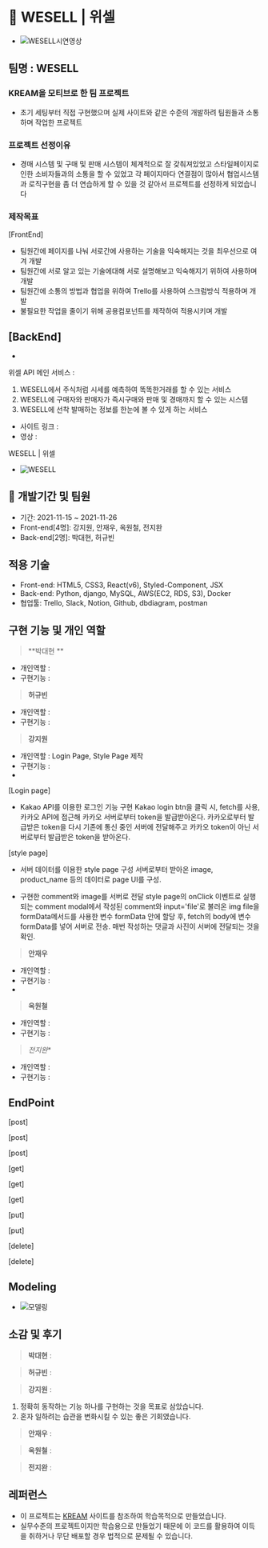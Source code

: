 # 🚀 WESELL | 위셀
- ![WESELL시연영상](???)

## 팀명 : WESELL
### KREAM을 모티브로 한 팀 프로젝트
- 초기 세팅부터 직접 구현했으며 실제 사이트와 같은 수준의 개발하려 팀원들과 소통하며 작업한 프로젝트

### 프로젝트 선정이유

- 경매 시스템 및 구매 및 판매 시스템이 체계적으로 잘 갖춰져있었고 스타일페이지로 인한 소비자들과의 소통을 할 수 있었고 각 페이지마다 연결점이 많아서 협업시스템과 로직구현을 좀 더 연습하게 할 수 있을 것 같아서 프로젝트를 선정하게 되었습니다

### 제작목표
 [FrontEnd]
- 팀원간에 페이지를 나눠 서로간에 사용하는 기술을 익숙해지는 것을 최우선으로 여겨 개발
- 팀원간에 서로 알고 있는 기술에대해 서로 설명해보고 익숙해지기 위하여 사용하며 개발
- 팀원간에 소통의 방법과 협업을 위하여 Trello를 사용하여 스크럼방식 적용하며 개발
- 불필요한 작업을 줄이기 위해 공용컴포넌트를 제작하여 적용시키며 개발

 [BackEnd]
 -
 -


위셀 API 메인 서비스 :

1. WESELL에서 주식처럼 시세를 예측하여 똑똑한거래를 할 수 있는 서비스
2. WESELL에 구매자와 판매자가 즉시구매와 판매 및 경매까지 할 수 있는 시스템
3. WESELL에 선착 발매하는 정보를 한눈에 볼 수 있게 하는 서비스

- 사이트 링크 :
- 영상 : []()


WESELL | 위셀

- ![WESELL](???)

## 👫 개발기간 및 팀원
- 기간: 2021-11-15 ~ 2021-11-26
- Front-end[4명]: 강지원, 안재우, 옥원철, 전지완
- Back-end[2명]: 박대현, 허규빈


## 적용 기술

- Front-end: HTML5, CSS3, React(v6), Styled-Component, JSX
- Back-end: Python, django, MySQL, AWS(EC2, RDS, S3), Docker
- 협업툴: Trello, Slack, Notion, Github, dbdiagram, postman


## 구현 기능 및 개인 역할

> **박대현 **
- 개인역할 :
- 구현기능 :

> **허규빈**
- 개인역할 :
- 구현기능 :

> **강지원**
- 개인역할 : Login Page, Style Page 제작
- 구현기능 : 
- 
[Login page]
- Kakao API를 이용한 로그인 기능 구현
Kakao login btn을 클릭 시, fetch를 사용, 카카오 API에 접근해 카카오 서버로부터 token을 발급받아온다.
카카오로부터 발급받은 token을 다시 기존에 통신 중인 서버에 전달해주고
카카오 token이 아닌 서버로부터 발급받은 token을 받아온다.

[style page]
- 서버 데이터를 이용한 style page 구성
서버로부터 받아온 image, product_name 등의 데이터로 page UI를 구성.

- 구현한 comment와 image를 서버로 전달
style page의 onClick 이벤트로 실행되는 comment modal에서 작성된 comment와
input='file'로 불러온 img file을 formData메서드를 사용한 변수 formData 안에 할당 후, fetch의 body에 변수 formData를 넣어 서버로 전송.
매번 작성하는 댓글과 사진이 서버에 전달되는 것을 확인.


> **안재우**
- 개인역할 :
- 구현기능 :
-
> **옥원철**
- 개인역할 :
- 구현기능 :

> *전지완**
- 개인역할 :
- 구현기능 :
## EndPoint

[post]

[post]

[post]

[get]

[get]

[get]

[put]

[put]

[delete]

[delete]


## Modeling

- ![모델링](???)

## 소감 및 후기
> **박대현** :

> **허규빈** :

> **강지원** :

1. 정확히 동작하는 기능 하나를 구현하는 것을 목표로 삼았습니다.
2. 혼자 일하려는 습관을 변화시킬 수 있는 좋은 기회였습니다.

> **안재우** :

> **옥원철** :

> **전지완** :

## 레퍼런스
- 이 프로젝트는 <u>[KREAM](https://kream.co.kr/)</u> 사이트를 참조하여 학습목적으로 만들었습니다.
- 실무수준의 프로젝트이지만 학습용으로 만들었기 때문에 이 코드를 활용하여 이득을 취하거나 무단 배포할 경우 법적으로 문제될 수 있습니다.
